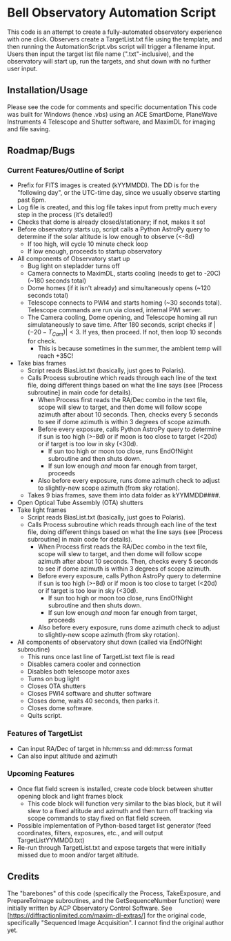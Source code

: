 # Bell Observatory Automation Script
This code is an attempt to create a fully-automated observatory experience with one click.
Observers create a TargetList.txt file using the template, and then running the AutomationScript.vbs script will trigger a filename input.
Users then input the target list file name (".txt"-inclusive), and the observatory will start up, run the targets, and shut down with no further user input.

## Installation/Usage
Please see the code for comments and specific documentation
This code was built for Windows (hence .vbs) using an ACE SmartDome, PlaneWave Instruments 4 Telescope and Shutter software, and MaximDL for imaging and file saving.

## Roadmap/Bugs
### Current Features/Outline of Script
* Prefix for FITS images is created (kYYMMDD).  The DD is for the "following day", or the UTC-time day, since we usually observe starting past 6pm.
* Log file is created, and this log file takes input from pretty much every step in the process (it's detailed!)
* Checks that dome is already closed/stationary; if not, makes it so!
* Before observatory starts up, script calls a Python AstroPy query to determine if the solar altitude is low enough to observe (<-8d)
  * If too high, will cycle 10 minute check loop
  * If low enough, proceeds to startup observatory
* All components of Observatory start up
  * Bug light on stepladder turns off
  * Camera connects to MaximDL, starts cooling (needs to get to -20C) (~180 seconds total)
  * Dome homes (if it isn't already) and simultaneously opens (~120 seconds total)
  * Telescope connects to PWI4 and starts homing (~30 seconds total).  Telescope commands are run via closed, internal PWI server.
  * The Camera cooling, Dome opening, and Telescope homing all run simulataneously to save time.  After 180 seconds, script checks if $|(-20 - T_{Cam})|<3$.  If yes, then proceed.  If not, then loop 10 seconds for check.
    * This is because sometimes in the summer, the ambient temp will reach +35C!
* Take bias frames
  * Script reads BiasList.txt (basically, just goes to Polaris).
  * Calls Process subroutine which reads through each line of the text file, doing different things based on what the line says (see [Process subroutine] in main code for details).
    * When Process first reads the RA/Dec combo in the text file, scope will slew to target, and then dome will follow scope azimuth after about 10 seconds.  Then, checks every 5 seconds to see if dome azimuth is within 3 degrees of scope azimuth.
    * Before every exposure, calls Python AstroPy query to determine if sun is too high (>-8d) or if moon is too close to target (<20d) or if target is too low in sky (<30d).
      * If sun too high or moon too close, runs EndOfNight subroutine and then shuts down.
      * If sun low enough _and_ moon far enough from target, proceeds
    * Also before every exposure, runs dome azimuth check to adjust to slightly-new scope azimuth (from sky rotation).
  * Takes 9 bias frames, save them into data folder as kYYMMDD####.
* Open Optical Tube Assembly (OTA) shutters
* Take light frames
  * Script reads BiasList.txt (basically, just goes to Polaris).
  * Calls Process subroutine which reads through each line of the text file, doing different things based on what the line says (see [Process subroutine] in main code for details).
    * When Process first reads the RA/Dec combo in the text file, scope will slew to target, and then dome will follow scope azimuth after about 10 seconds.  Then, checks every 5 seconds to see if dome azimuth is within 3 degrees of scope azimuth.
    * Before every exposure, calls Python AstroPy query to determine if sun is too high (>-8d) or if moon is too close to target (<20d) or if target is too low in sky (<30d).
      * If sun too high or moon too close, runs EndOfNight subroutine and then shuts down.
      * If sun low enough _and_ moon far enough from target, proceeds
    * Also before every exposure, runs dome azimuth check to adjust to slightly-new scope azimuth (from sky rotation).
* All components of observatory shut down (called via EndOfNight subroutine)
  * This runs once last line of TargetList text file is read
  * Disables camera cooler and connection
  * Disables both telescope motor axes
  * Turns on bug light
  * Closes OTA shutters
  * Closes PWI4 software and shutter software
  * Closes dome, waits 40 seconds, then parks it.
  * Closes dome software.
  * Quits script.
### Features of TargetList
* Can input RA/Dec of target in hh:mm:ss and dd:mm:ss format
* Can also input altitude and azimuth
### Upcoming Features
* Once flat field screen is installed, create code block between shutter opening block and light frames block
  * This code block will function very similar to the bias block, but it will slew to a fixed altitude and azimuth and then turn off tracking via scope commands to stay fixed on flat field screen.
* Possible implementation of Python-based target list generator (feed coordinates, filters, exposures, etc., and will output TargetListYYMMDD.txt)
* Re-run through TargetList.txt and expose targets that were initially missed due to moon and/or target altitude.

## Credits
The "barebones" of this code (specifically the Process, TakeExposure, and PrepareToImage subroutines, and the GetSequenceNumber function) were initially written by ACP Observatory Control Software.  See [https://diffractionlimited.com/maxim-dl-extras/] for the original code, specifically "Sequenced Image Acquisition".  I cannot find the original author yet.
